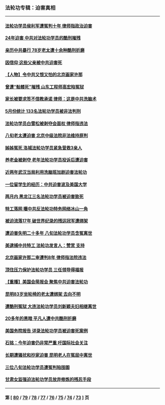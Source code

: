 ### 法轮功专辑：迫害真相
---
#### [法轮功学员侯利军遭冤判十年 律师指政治迫害](../../pages/nf4379/n14020465.md?06290430) 
#### [24年迫害 中共对法轮功学员的酷刑摧残](../../pages/nf4379/n14016856.md?06290430) 
#### [亲历中共暴行 78岁老太遭十余种酷刑折磨](../../pages/nf4379/n14016167.md?06290430) 
#### [因信仰 这些父亲被中共迫害死](../../pages/nf4379/n14015381.md?06290430) 
#### [【人物】令中共又恨又怕的北京画家许那](../../pages/nf4379/n14015698.md?06290430) 
#### [曾遭“骷髅死”摧残 山东工程师高宏陷冤狱](../../pages/nf4379/n14014585.md?06290430) 
#### [家长被要求签不信教承诺 律师：这是中共洗脑术](../../pages/nf4379/n14014255.md?06290430) 
#### [5月份统计 133名法轮功学员被非法判刑](../../pages/nf4379/n14013124.md?06290430) 
#### [法轮功学员白雪松被剥夺会面权 律师指违法](../../pages/nf4379/n14012545.md?06290430) 
#### [八旬老太遭迫害 北京中级法院非法维持原判](../../pages/nf4379/n14011579.md?06290430) 
#### [姊姊冤死 洛城法轮功学员紧急营救3亲人](../../pages/nf4379/n14011859.md?06290430) 
#### [养老金被剥夺 老年法轮功学员投诉后遭迫害](../../pages/nf4379/n14011154.md?06290430) 
#### [近两年武汉当局利用洗脑班加剧迫害法轮功](../../pages/nf4379/n14009413.md?06290430) 
#### [一位留学生的经历：中共迫害波及美国大学](../../pages/nf4379/n14008375.md?06290430) 
#### [两月内 黑龙江三名法轮功学员被迫害致死](../../pages/nf4379/n14006552.md?06290430) 
#### [特工落网 曝中共反法轮功特务网络冰山一角](../../pages/nf4379/n14006412.md?06290430) 
#### [被迫流落17年 破世界纪录的残运冠军遭绑架](../../pages/nf4379/n14006004.md?06290430) 
#### [遭迫害失明二十多年 八旬法轮功学员含冤离世](../../pages/nf4379/n14005431.md?06290430) 
#### [美逮捕中共特工 法轮功发言人：赞赏 支持](../../pages/nf4379/n14005107.md?06290430) 
#### [北京画家许那二审遭判8年 律师指法院违法](../../pages/nf4379/n14004182.md?06290430) 
#### [顶住压力保护法轮功学员 三任领导得福报](../../pages/nf4379/n14002440.md?06290430) 
#### [【重播】美国会简报会 聚焦中共迫害法轮功](../../pages/nf4379/n14002932.md?06290430) 
#### [昆明83岁坐轮椅的老太遭绑架 去向不明](../../pages/nf4379/n14000874.md?06290430) 
#### [遭酷刑冤狱 大连法轮功学员刘新颖夫妇相继离世](../../pages/nf4379/n13998111.md?06290430) 
#### [20多年的黑暗 平凡人遭中共酷刑折磨](../../pages/nf4379/n13997976.md?06290430) 
#### [美国务院报告 详录法轮功学员被迫害死案例](../../pages/nf4379/n13997752.md?06290430) 
#### [石铭：今年迫害仍非常严重 吁国际社会关注](../../pages/nf4379/n13996099.md?06290430) 
#### [长期遭骚扰和抄家迫害 昆明老人在冤屈中离世](../../pages/nf4379/n13990487.md?06290430) 
#### [三位八旬法轮功学员遭冤判陷囹圄](../../pages/nf4379/n13988869.md?06290430) 
#### [甘肃女监强迫法轮功学员放弃修炼的残忍手段](../../pages/nf4379/n13988053.md?06290430) 

---
#### 第 [ [80](./80.md?06290430) / [79](./79.md?06290430) / [78](./78.md?06290430) / [77](./77.md?06290430) / [76](./76.md?06290430) / [75](./75.md?06290430) / [74](./74.md?06290430) / [73](./73.md?06290430) ] 页
